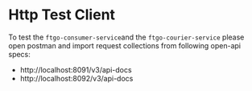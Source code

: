 # Http Test Client

To test the `ftgo-consumer-service`and the `ftgo-courier-service` 
please open postman and import request collections from following open-api specs:
- http://localhost:8091/v3/api-docs
- http://localhost:8092/v3/api-docs